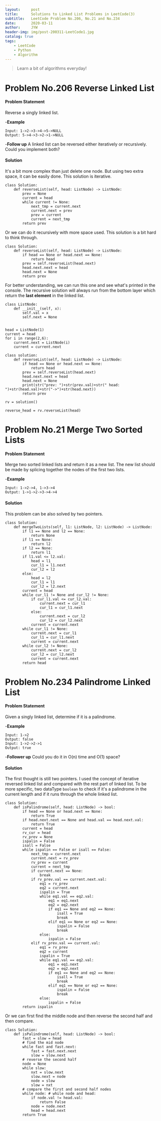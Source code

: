 ```yaml
---
layout:     post
title:      Solutions to Linked List Problems in LeetCode(3)
subtitle:   LeetCode Problem No.206, No.21 and No.234
date:       2020-03-11
author:     JYW
header-img: img/post-200311-LeetCode1.jpg
catalog: true
tags:
    - LeetCode
    - Python
    - Algorithm
---
```


>Learn a bit of algorithms everyday!

# Problem No.206 Reverse Linked List

#### Problem Statement

Reverse a singly linked list.

-**Example**
```
Input: 1->2->3->4->5->NULL
Output: 5->4->3->2->1->NULL
```
-**Follow up**
A linked list can be reversed either iteratively or recursively. Could you implement both?

#### Solution

It's a bit more complex than just delete one node. But using two extra space, it can be easily done. This solution is iterative.
```
class Solution:
    def reverseList(self, head: ListNode) -> ListNode:
        prev = None
        current = head
        while current != None:
            next_tmp = current.next
            current.next = prev
            prev = current
            current = next_tmp
        return prev
```
Or we can do it recursively with more space used. This solution is a bit hard to think through.
```
class Solution:
    def reverseList(self, head: ListNode) -> ListNode:
        if head == None or head.next == None:
            return head
        prev = self.reverseList(head.next)
        head.next.next = head
        head.next = None
        return prev
``` 
For better understanding, we can run this one and see what's printed in the console. The recursive solution will always run from the bottom layer which return the **last element** in the linked list.
```
class ListNode:
    def __init__(self, x):
        self.val = x
        self.next = None
        
        
head = ListNode(1)
current = head
for i in range(2,6):
    current.next = ListNode(i)
    current = current.next
    
class solution:
    def reverseList(self, head: ListNode) -> ListNode:
        if head == None or head.next == None:
            return head
        prev = self.reverseList(head.next)
        head.next.next = head
        head.next = None
        print(str("prev: ")+str(prev.val)+str(" head: ")+str(head.val)+str("->")+str(head.next))
        return prev

rv = solution()

reverse_head = rv.reverseList(head)
```

# Problem No.21 Merge Two Sorted Lists

#### Problem Statement

Merge two sorted linked lists and return it as a new list. The new list should be made by splicing together the nodes of the first two lists.

-**Example**
```
Input: 1->2->4, 1->3->4
Output: 1->1->2->3->4->4
```

#### Solution

This problem can be also solved by two pointers.
```
class Solution:
    def mergeTwoLists(self, l1: ListNode, l2: ListNode) -> ListNode:
        if l1 == None and l2 == None:
            return None
        if l1 == None:
            return l2
        if l2 == None:
            return l1
        if l1.val <= l2.val:
            head = l1
            cur_l1 = l1.next
            cur_l2 = l2
        else:
            head = l2
            cur_l1 = l1
            cur_l2 = l2.next
        current = head
        while cur_l1 != None and cur_l2 != None:
            if cur_l1.val <= cur_l2.val:
                current.next = cur_l1
                cur_l1 = cur_l1.next
            else:
                current.next = cur_l2
                cur_l2 = cur_l2.next
            current = current.next
        while cur_l1 != None:
            current.next = cur_l1
            cur_l1 = cur_l1.next
            current = current.next
        while cur_l2 != None:
            current.next = cur_l2
            cur_l2 = cur_l2.next
            current = current.next
        return head
``` 

# Problem No.234 Palindrome Linked List

#### Problem Statement

Given a singly linked list, determine if it is a palindrome.

-**Example**
```
Input: 1->2
Output: false
Input: 1->2->2->1
Output: true
```
-**Follower up**
Could you do it in O(n) time and O(1) space?

#### Solution

The first thought is still two pointers. I used the concept of iterative reversed linked list and compared with the rest part of linked list. To be more specific, two dataType `boolean` to check if it's a palindrome in the current length and if it runs through the whole linked list.
```
class Solution:
    def isPalindrome(self, head: ListNode) -> bool:
        if head == None or head.next == None:
            return True
        if head.next.next == None and head.val == head.next.val:
            return True
        current = head
        rv_cur = head
        rv_prev = None
        ispalin = False
        isall = False
        while ispalin == False or isall == False:
            next_tmp = current.next
            current.next = rv_prev
            rv_prev = current
            current = next_tmp
            if current.next == None:
                break
            if rv_prev.val == current.next.val:
                eq1 = rv_prev
                eq2 = current.next
                ispalin = True
                while eq1.val == eq2.val:
                    eq1 = eq1.next
                    eq2 = eq2.next
                    if eq1 == None and eq2 == None:
                        isall = True
                        break
                    elif eq1 == None or eq2 == None:
                        ispalin = False
                        break
                else:
                    ispalin = False
            elif rv_prev.val == current.val:
                eq1 = rv_prev
                eq2 = current
                ispalin = True
                while eq1.val == eq2.val:
                    eq1 = eq1.next
                    eq2 = eq2.next
                    if eq1 == None and eq2 == None:
                        isall = True
                        break
                    elif eq1 == None or eq2 == None:
                        ispalin = False
                        break
                else:
                    ispalin = False
        return ispalin
```

Or we can first find the middle node and then reverse the second half and then compare.
```
class Solution:
    def isPalindrome(self, head: ListNode) -> bool:
        fast = slow = head
        # find the mid node
        while fast and fast.next:
            fast = fast.next.next
            slow = slow.next
        # reverse the second half
        node = None
        while slow:
            nxt = slow.next
            slow.next = node
            node = slow
            slow = nxt
        # compare the first and second half nodes
        while node: # while node and head:
            if node.val != head.val:
                return False
            node = node.next
            head = head.next
        return True
```